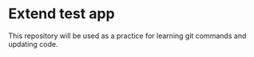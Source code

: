 # Extend test app 

This repository will be used as a practice for learning git commands and updating code. 